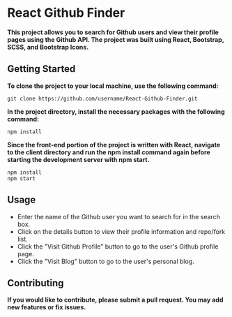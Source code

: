 # React Github Finder
**This project allows you to search for Github users and view their profile pages using the Github API. The project was built using React, Bootstrap, SCSS, and Bootstrap Icons.**

## Getting Started
**To clone the project to your local machine, use the following command:**
```
git clone https://github.com/username/React-Github-Finder.git
```

**In the project directory, install the necessary packages with the following command:**
```
npm install
```

**Since the front-end portion of the project is written with React, navigate to the client directory and run the npm install command again before starting the development server with npm start.**
```
npm install
npm start
```

## Usage
- Enter the name of the Github user you want to search for in the search box.
- Click on the details button to view their profile information and repo/fork list.
- Click the "Visit Github Profile" button to go to the user's Github profile page.
- Click the "Visit Blog" button to go to the user's personal blog.

## Contributing
**If you would like to contribute, please submit a pull request. You may add new features or fix issues.**
